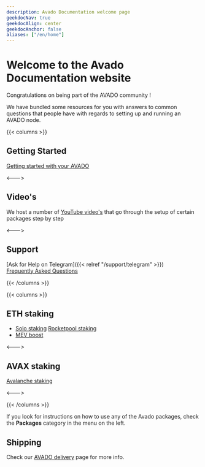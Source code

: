 ```yaml
---
description: Avado Documentation welcome page
geekdocNav: true
geekdocAlign: center
geekdocAnchor: false
aliases: ["/en/home"]
---
```


# Welcome to the Avado Documentation website

Congratulations on being part of the AVADO community !

We have bundled some resources for you with answers to common questions that people have with regards to setting up and running an AVADO node.



{{< columns >}}

## Getting Started

[Getting started with your AVADO](getting-started)

<--->

## Video's

We host a number of [YouTube video's](https://www.youtube.com/avadocloud) that go through the setup of certain packages step by step

<--->

## Support

[Ask for Help on Telegram]({{< relref "/support/telegram" >}})  
[Frequently Asked Questions](/faq)


{{< /columns >}}



{{< columns >}}


## ETH staking

- [Solo staking](/earn/ethereum/)
[Rocketpool staking](/earn/ethereum/#rocket-pool)  
- [MEV boost](/packages/mev-boost/)

<--->

## AVAX staking

[Avalanche staking](/earn/avalanche/)

<--->


{{< /columns >}}


If you look for instructions on how to use any of the Avado packages, check the **Packages** category in the menu on the left.



## Shipping

Check our [AVADO delivery](/support/delivery) page for more info.


